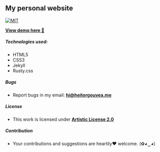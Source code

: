 ## My personal website

[![MIT](https://img.shields.io/badge/license-MIT-blue.svg)](https://github.com/HeitorG/heitorg.github.io/blob/master/LICENSE.md)
 
 
[**View demo here :metal:**](http://heitorgouvea.me)
##### Technologies used:

- HTML5
- CSS3
- Jekyll
- Rusty.css

##### Bugs

- Report bugs in my email: **hi@heitorgouvea.me**

##### License

- This work is licensed under [**Artistic License 2.0**](https://github.com/HeitorG/heitorg.github.io/blob/master/LICENSE.md)

##### Contribution

- Your contributions and suggestions are heartily♥ welcome. (✿◕‿◕)
